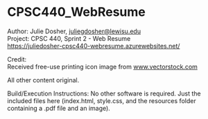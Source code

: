# CPSC440_WebResume

Author: Julie Dosher, juliegdosher@lewisu.edu  
Project: CPSC 440, Sprint 2 - Web Resume  
https://juliedosher-cpsc440-webresume.azurewebsites.net/  


Credit:  
Received free-use printing icon image from www.vectorstock.com  

All other content original.  
         
         
Build/Execution Instructions: No other software is required. Just the included files here (index.html, style.css, and the resources folder containing a .pdf file and an image).
